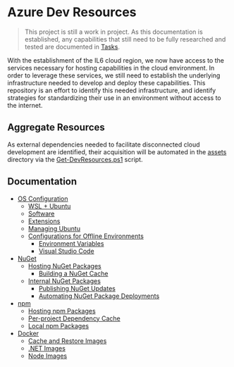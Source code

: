 # Azure Dev Resources

> This project is still a work in project. As this documentation is established, any capabilities that still need to be fully researched and tested are documented in [Tasks](./tasks.md).

With the establishment of the IL6 cloud region, we now have access to the services necessary for hosting capabilities in the cloud environment. In order to leverage these services, we still need to establish the underlying infrastructure needed to develop and deploy these capabilities. This repository is an effort to identify this needed infrastructure, and identify strategies for standardizing their use in an environment without access to the internet.

## Aggregate Resources

As external dependencies needed to facilitate disconnected cloud development are identified, their acquisition will be automated in the [assets](./assets/) directory via the [Get-DevResources.ps1](./assets/Get-DevResources.ps1) script.

## Documentation

* [OS Configuration](./01-os-configuration.md)
    * [WSL + Ubuntu](./01-os-configuration.md#wsl--ubuntu)
    * [Software](./01-os-configuration.md#software)
    * [Extensions](./01-os-configuration.md#extensions)
    * [Managing Ubuntu](./01-os-configuration.md#managing-ubuntu)
    * [Configurations for Offline Environments](./01-os-configuration.md#configurations-for-offline-environments)
        * [Environment Variables](./01-os-configuration.md#environment-variables)
        * [Visual Studio Code](./01-os-configuration.md#visual-studio-code)
* [NuGet](./02-nuget.md)
    * [Hosting NuGet Packages](./02-nuget.md#hosting-nuget-packages)
        * [Building a NuGet Cache](./02-nuget.md#building-a-nuget-cache)
    * [Internal NuGet Packages](./02-nuget.md#internal-nuget-packages)
        * [Publishing NuGet Updates](./02-nuget.md#publishing-nuget-updates)
        * [Automating NuGet Package Deployments](./02-nuget.md#automating-nuget-package-deployments)
* [npm](./03-npm.md)
    * [Hosting npm Packages](./03-npm.md#hosting-npm-packages)
    * [Per-project Dependency Cache](./03-npm.md#per-project-dependency-cache)
    * [Local npm Packages](./03-npm.md#local-npm-packages)
* [Docker](./04-docker.md)
    * [Cache and Restore Images](./04-docker.md#cache-and-restore-images)
    * [.NET Images](./04-docker.md#net-images)
    * [Node Images](./04-docker.md#node-images)